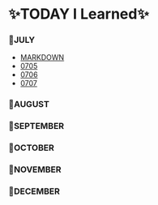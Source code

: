 # ✨TODAY I Learned✨

### 📕JULY

* [MARKDOWN](https://github.com/YoonDii/TIL/blob/master/%EB%A7%88%ED%81%AC%EB%8B%A4%EC%9A%B4%EC%A0%95%EB%A6%AC/%EB%A7%88%ED%81%AC%EB%8B%A4%EC%9A%B4%20%EB%AC%B8%EB%B2%95%20%EC%A0%95%EB%A6%AC.md)
* [0705](https://github.com/YoonDii/TIL/blob/master/KDT_0705/KDT_0705.md)
* [0706](https://github.com/YoonDii/TIL/blob/master/KDT_0706/KDT_0706.md)
* [0707](https://github.com/YoonDii/TIL/blob/master/KDT_0707/KDT_0707.md)


### 📕AUGUST

### 📕SEPTEMBER

### 📕OCTOBER

### 📕NOVEMBER

### 📕DECEMBER
